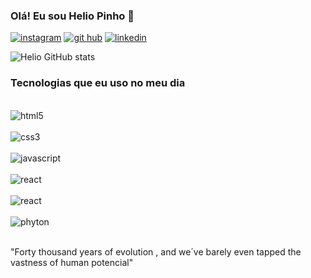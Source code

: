 
### Olá! Eu sou Helio Pinho 🚀

[![instagram](https://img.shields.io/badge/Instagram-E4405F?style=for-the-badge&logo=instagram&logoColor=white)](https://www.instagram.com/_helio.pinho/)
[![git hub](https://img.shields.io/badge/GitHub-100000?style=for-the-badge&logo=github&logoColor=white)](https://github.com/jacobhei123)
[![linkedin](https://img.shields.io/badge/LinkedIn-0077B5?style=for-the-badge&logo=linkedin&logoColor=white)](https://www.linkedin.com/in/h%C3%A9lio-vieira-pinho-a8336a22a/)

![Helio GitHub stats](https://github-readme-stats.vercel.app/api?username=jacobhei123&show_icons=true&theme=dracula)

### Tecnologias que eu uso no meu dia 

<div style="display: inline_block"><br/> <img align="center" alt="html5" src="https://img.shields.io/badge/HTML5-E34F26?style=for-the-badge&logo=html5&logoColor=white" />
<div style="display: inline_block"><br/> <img align="center" alt="css3" src="https://img.shields.io/badge/CSS3-1572B6?style=for-the-badge&logo=css3&logoColor=white" />
<div style="display: inline_block"><br/> <img align="center" alt="javascript" src="https://img.shields.io/badge/JavaScript-F7DF1E?style=for-the-badge&logo=javascript&logoColor=black" />
<div style="display: inline_block"><br/> <img align="center" alt="react" src="https://img.shields.io/badge/React-20232A?style=for-the-badge&logo=react&logoColor=61DAFB" />

<div style="display: inline_block"><br/> <img align="center" alt="react" src="https://img.shields.io/badge/C-00599C?style=for-the-badge&logo=c&logoColor=white" />
<div style="display: inline_block"><br/> <img align="center" alt="phyton" src="https://img.shields.io/badge/Python-3776AB?style=for-the-badge&logo=python&logoColor=white" />

</div> <br/>


"Forty thousand years of evolution , and we´ve barely  even tapped the vastness  of human potencial"


